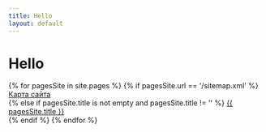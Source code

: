 ```yaml
---
title: Hello
layout: default
---
```



# Hello #


{% for pagesSite in site.pages %}
{% if pagesSite.url == '/sitemap.xml'  %}
<a href="{{ pagesSite.url }}">Карта сайта</a><br>
{% else if  pagesSite.title is not empty and pagesSite.title != '' %}
<a href="{{ pagesSite.url }}">{{ pagesSite.title }}</a><br>
{% endif %}
{% endfor %}
